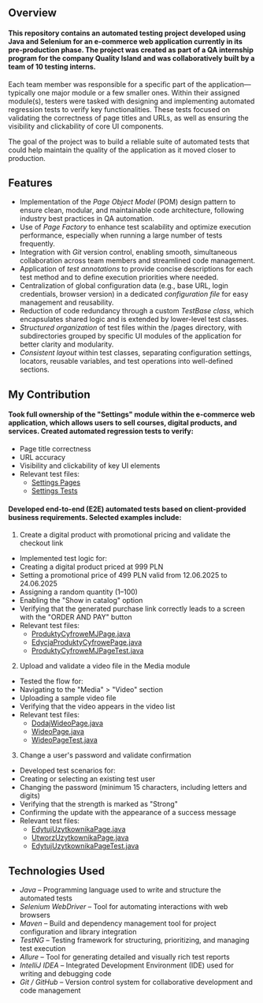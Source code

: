 ## Overview

#### This repository contains an automated testing project developed using Java and Selenium for an e-commerce web application currently in its pre-production phase. The project was created as part of a QA internship program for the company Quality Island and was collaboratively built by a team of 10 testing interns.

Each team member was responsible for a specific part of the application—typically one major module or a few smaller ones. Within their assigned module(s), testers were tasked with designing and implementing automated regression tests to verify key functionalities. These tests focused on validating the correctness of page titles and URLs, as well as ensuring the visibility and clickability of core UI components.

The goal of the project was to build a reliable suite of automated tests that could help maintain the quality of the application as it moved closer to production.

## Features

* Implementation of the *Page Object Model* (POM) design pattern to ensure clean, modular, and maintainable code architecture, following industry best practices in QA automation.
* Use of *Page Factory* to enhance test scalability and optimize execution performance, especially when running a large number of tests frequently.
* Integration with *Git* version control, enabling smooth, simultaneous collaboration across team members and streamlined code management.
* Application of *test annotations* to provide concise descriptions for each test method and to define execution priorities where needed.
* Centralization of global configuration data (e.g., base URL, login credentials, browser version) in a dedicated *configuration file* for easy management and reusability.
* Reduction of code redundancy through a custom *TestBase class*, which encapsulates shared logic and is extended by lower-level test classes.
* _Structured organization_ of test files within the /pages directory, with subdirectories grouped by specific UI modules of the application for better clarity and modularity.
* _Consistent layout_ within test classes, separating configuration settings, locators, reusable variables, and test operations into well-defined sections.

## My Contribution

#### Took full ownership of the "Settings" module within the e-commerce web application, which allows users to sell courses, digital products, and services. Created automated regression tests to verify:

* Page title correctness
* URL accuracy
* Visibility and clickability of key UI elements
* Relevant test files:
   * [Settings Pages](https://github.com/mjaroszewski1979/qi_internship_project/tree/main/src/test/java/pages/ustawienia)
   * [Settings Tests](https://github.com/mjaroszewski1979/qi_internship_project/tree/main/src/test/java/tests/ustawienia)

#### Developed end-to-end (E2E) automated tests based on client-provided business requirements. Selected examples include:

1. Create a digital product with promotional pricing and validate the checkout link
* Implemented test logic for:
* Creating a digital product priced at 999 PLN
* Setting a promotional price of 499 PLN valid from 12.06.2025 to 24.06.2025
* Assigning a random quantity (1–100)
* Enabling the "Show in catalog" option
* Verifying that the generated purchase link correctly leads to a screen with the "ORDER AND PAY" button
* Relevant test files:
   * [ProduktyCyfroweMJPage.java](https://github.com/mjaroszewski1979/qi_internship_project/blob/main/src/test/java/pages/produktyCyfrowe/ProduktyCyfroweMJPage.java)
   * [EdycjaProduktyCyfrowePage.java](https://github.com/mjaroszewski1979/qi_internship_project/blob/main/src/test/java/pages/produktyCyfrowe/EdycjaProduktyCyfrowePage.java)
   * [ProduktyCyfroweMJPageTest.java](https://github.com/mjaroszewski1979/qi_internship_project/blob/main/src/test/java/tests/produktyCyfroweTests/ProduktyCyfroweMJPageTest.java)

2. Upload and validate a video file in the Media module
* Tested the flow for:
* Navigating to the "Media" > "Video" section
* Uploading a sample video file
* Verifying that the video appears in the video list
* Relevant test files:
   * [DodajWideoPage.java](https://github.com/mjaroszewski1979/qi_internship_project/blob/main/src/test/java/pages/media/DodajWideoPage.java)
   * [WideoPage.java](https://github.com/mjaroszewski1979/qi_internship_project/blob/main/src/test/java/pages/media/WideoPage.java)
   * [WideoPageTest.java](https://github.com/mjaroszewski1979/qi_internship_project/blob/main/src/test/java/tests/mediaTests/WideoPageTest.java)

3. Change a user's password and validate confirmation
* Developed test scenarios for:
* Creating or selecting an existing test user
* Changing the password (minimum 15 characters, including letters and digits)
* Verifying that the strength is marked as "Strong"
* Confirming the update with the appearance of a success message
* Relevant test files:
   * [EdytujUzytkownikaPage.java](https://github.com/mjaroszewski1979/qi_internship_project/blob/main/src/test/java/pages/uzytkownicy/EdytujUzytkownikaPage.java)
   * [UtworzUzytkownikaPage.java](https://github.com/mjaroszewski1979/qi_internship_project/blob/main/src/test/java/pages/uzytkownicy/UtworzUzytkownikaPage.java)
   * [EdytujUzytkownikaPageTest.java](https://github.com/mjaroszewski1979/qi_internship_project/blob/main/src/test/java/tests/uzytkownicyTests/EdytujUzytkownikaPageTest.java)

## Technologies Used

* _Java_ – Programming language used to write and structure the automated tests
* _Selenium WebDriver_ – Tool for automating interactions with web browsers
* _Maven_ – Build and dependency management tool for project configuration and library integration
* _TestNG_ – Testing framework for structuring, prioritizing, and managing test execution
* _Allure_ – Tool for generating detailed and visually rich test reports
* _IntelliJ IDEA_ – Integrated Development Environment (IDE) used for writing and debugging code
* _Git / GitHub_ – Version control system for collaborative development and code management


